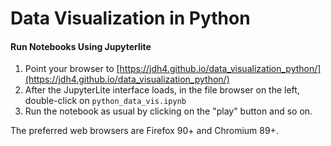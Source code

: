# Data Visualization in Python

#### Run Notebooks Using Jupyterlite

1. Point your browser to [https://jdh4.github.io/data_visualization_python/](https://jdh4.github.io/data_visualization_python/)
2. After the JupyterLite interface loads, in the file browser on the left, double-click on `python_data_vis.ipynb`
3. Run the notebook as usual by clicking on the "play" button and so on.

The preferred web browsers are Firefox 90+ and Chromium 89+.
